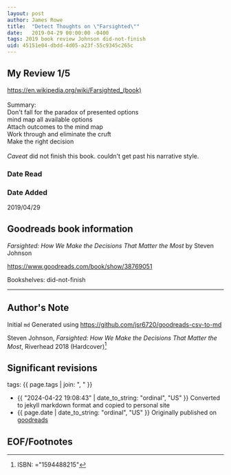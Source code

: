 ```yaml
---
layout: post
author: James Rowe
title:  "Detect Thoughts on \"Farsighted\""
date:   2019-04-29 00:00:00 -0400
tags: 2019 book review Johnson did-not-finish
uid: 45151e04-dbdd-4d05-a23f-55c9345c265c
---
```


<!-- highly dependent on how you personally use jekyll templates, and how you want this to show up -->
<!-- escape any jekyll keys with double brackets -->

## My Review 1/5

https://en.wikipedia.org/wiki/Farsighted_(book)<br/><br/>Summary: <br/>Don't fall for the paradox of presented options<br/>mind map all available options<br/>Attach outcomes to the mind map<br/>Work through and eliminate the cruft<br/>Make the right decision<br/><br/>*Caveat* did not finish this book. couldn't get past his narrative style.

### Date Read


### Date Added
2019/04/29

## Goodreads book information

*Farsighted: How We Make the Decisions That Matter the Most* by Steven Johnson

https://www.goodreads.com/book/show/38769051

Bookshelves: did-not-finish

---

## Author's Note

Initial `md` Generated using https://github.com/jsr6720/goodreads-csv-to-md

Steven Johnson, *Farsighted: How We Make the Decisions That Matter the Most*,  Riverhead 2018 (Hardcover)[^1]

## Significant revisions

tags: {{ page.tags | join: ", " }} <!-- todo move this somewhere -->

- {{ "2024-04-22 19:08:43" | date_to_string: "ordinal", "US" }} Converted to jekyll markdown format and copied to personal site
- {{ page.date | date_to_string: "ordinal", "US" }} Originally published on [goodreads](https://www.goodreads.com)

## EOF/Footnotes

[^1]: ISBN: ="1594488215"